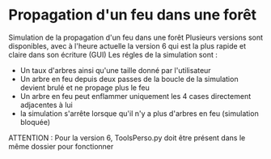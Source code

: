 # Propagation d'un feu dans une forêt
Simulation de la propagation d'un feu dans une forêt 
Plusieurs versions sont disponibles, avec à l'heure actuelle la version 6 qui est la plus rapide et claire dans son écriture (GUI)
Les régles de la simulation sont :
  - Un taux d'arbres ainsi qu'une taille donné par l'utilisateur
  - Un arbre en feu depuis deux passes de la boucle de la simulation devient brulé et ne propage plus le feu
  - Un arbre en feu peut enflammer uniquement les 4 cases directement adjacentes à lui
  - la simulation s'arrête lorsque qu'il n'y a plus d'arbres en feu (simulation bloquée)
 
 ATTENTION : Pour la version 6, ToolsPerso.py doit être présent dans le même dossier pour fonctionner
